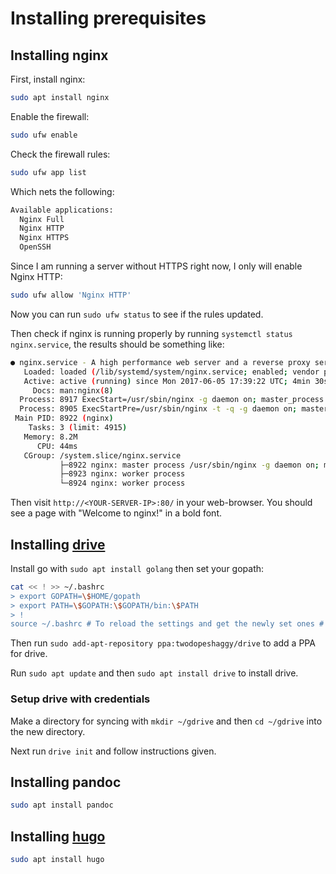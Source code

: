 # Installing prerequisites
## Installing nginx

First, install nginx:

```bash
sudo apt install nginx
```

Enable the firewall:

```bash
sudo ufw enable
```

Check the firewall rules:

```bash
sudo ufw app list
```

Which nets the following:

```bash
Available applications:
  Nginx Full
  Nginx HTTP
  Nginx HTTPS
  OpenSSH
```

Since I am running a server without HTTPS right now, I only will enable Nginx HTTP:

```bash
sudo ufw allow 'Nginx HTTP'
```

Now you can run `sudo ufw status` to see if the rules updated.

Then check if nginx is running properly by running `systemctl status nginx.service`, the results should be something like:

```bash
● nginx.service - A high performance web server and a reverse proxy server
   Loaded: loaded (/lib/systemd/system/nginx.service; enabled; vendor preset: enabled)
   Active: active (running) since Mon 2017-06-05 17:39:22 UTC; 4min 30s ago
     Docs: man:nginx(8)
  Process: 8917 ExecStart=/usr/sbin/nginx -g daemon on; master_process on; (code=exited, status=0/SUCCESS)
  Process: 8905 ExecStartPre=/usr/sbin/nginx -t -q -g daemon on; master_process on; (code=exited, status=0/SUCCESS)
 Main PID: 8922 (nginx)
    Tasks: 3 (limit: 4915)
   Memory: 8.2M
      CPU: 44ms
   CGroup: /system.slice/nginx.service
           ├─8922 nginx: master process /usr/sbin/nginx -g daemon on; master_process on;
           ├─8923 nginx: worker process
           └─8924 nginx: worker process
```

Then visit `http://<YOUR-SERVER-IP>:80/` in your web-browser. You should see a page with "Welcome to nginx!" in a bold font.

## Installing [drive](https://github.com/odeke-em/drive)

Install go with `sudo apt install golang` then set your gopath:

```bash
cat << ! >> ~/.bashrc
> export GOPATH=\$HOME/gopath
> export PATH=\$GOPATH:\$GOPATH/bin:\$PATH
> !
source ~/.bashrc # To reload the settings and get the newly set ones # Or open a fresh terminal
```

Then run `sudo add-apt-repository ppa:twodopeshaggy/drive` to add a PPA for drive.

Run `sudo apt update` and then `sudo apt install drive` to install drive.

### Setup drive with credentials

Make a directory for syncing with `mkdir ~/gdrive` and then `cd ~/gdrive` into the new directory.

Next run `drive init` and follow instructions given.

## Installing pandoc

```bash
sudo apt install pandoc
```

## Installing [hugo]()

```bash
sudo apt install hugo
```
